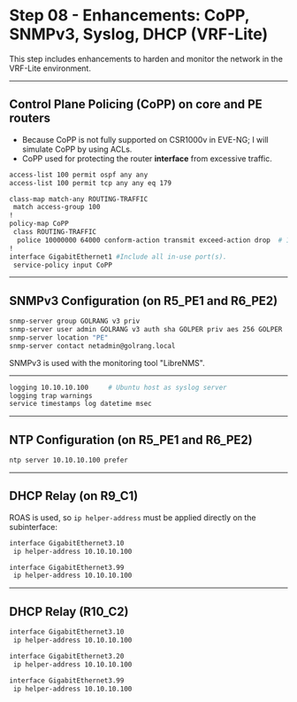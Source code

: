 # Step 08 - Enhancements: CoPP, SNMPv3, Syslog, DHCP (VRF-Lite)

This step includes enhancements to harden and monitor the network in the VRF-Lite environment.

---
 
## Control Plane Policing (CoPP) on core and PE routers

* Because CoPP is not fully supported on CSR1000v in EVE-NG; I will simulate CoPP by using ACLs.
* CoPP used for protecting the router **interface** from excessive traffic.

```bash
access-list 100 permit ospf any any
access-list 100 permit tcp any any eq 179

class-map match-any ROUTING-TRAFFIC
 match access-group 100
!
policy-map CoPP
 class ROUTING-TRAFFIC
  police 10000000 64000 conform-action transmit exceed-action drop  # 10Mbps with 64kB burst
!
interface GigabitEthernet1 #Include all in-use port(s).
 service-policy input CoPP
```

---

## SNMPv3 Configuration (on R5_PE1 and R6_PE2)

```bash
snmp-server group GOLRANG v3 priv
snmp-server user admin GOLRANG v3 auth sha GOLPER priv aes 256 GOLPER
snmp-server location "PE"
snmp-server contact netadmin@golrang.local
```

SNMPv3 is used with the monitoring tool "LibreNMS".

---

```bash
logging 10.10.10.100     # Ubuntu host as syslog server
logging trap warnings
service timestamps log datetime msec
```

---

## NTP Configuration (on R5_PE1 and R6_PE2)

```bash
ntp server 10.10.10.100 prefer
```

---

## DHCP Relay (on R9_C1)

ROAS is used, so `ip helper-address` must be applied directly on the subinterface:

```bash
interface GigabitEthernet3.10
 ip helper-address 10.10.10.100
```
```bash
interface GigabitEthernet3.99
 ip helper-address 10.10.10.100
```


---

## DHCP Relay (R10_C2)
```bash
interface GigabitEthernet3.10
 ip helper-address 10.10.10.100
```

```bash
interface GigabitEthernet3.20
 ip helper-address 10.10.10.100
```

```bash
interface GigabitEthernet3.99
 ip helper-address 10.10.10.100
```
